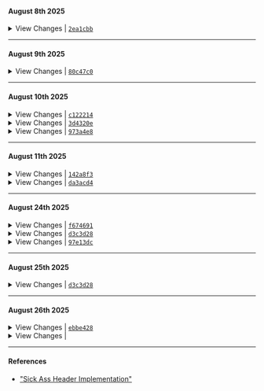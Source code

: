 #### August 8th 2025

<details>
  <summary> View Changes | <a href="https://github.com/aryanrogye/ComfyNotch/commit/2ea1cbb"><code>2ea1cbb</code></a> </summary>

  - Added back re_align_notch into new Implementation of the notch 
  - Added back HUD Live Activities into the notch
  - Added a Space Manager 

</details>

---

#### August 9th 2025

<details>
  <summary>View Changes | <a href="https://github.com/aryanrogye/ComfyNotch/commit/80c47c0"><code>80c47c0</code></a></summary>

  - Added Back Fallback Notch Functionality
  - NotchSpaceManager
    - Made sure that space manager wont cause the notch to not show up
    - Fixed issue with re aligned notch
  - Added in onTapGesture to open the Notch
  - Removed the context menu for now, gonna add back once I remove the touch controls
  - Fixed widget spacing logic for ComfyNotchStyleMusicWidget

</details>

---

#### August 10th 2025
<details>
    <summary>View Changes | <a href="https://github.com/aryanrogye/ComfyNotch/commit/c122214"><code>c122214</code></a></summary>

  - Internal cleanup of files
  - Fixed spacing issue of widgets, mostly cuz of topNotchView not being aligned properly
  - Fixed issue with the eventTap crashing when clicking random things when nothing was showing
  - cleaned up unnecessary HomeNotchView renders, where I was doing HStack(spacing: 0) with more Hstacks
  - Fixed a UI bug with the ComfyNotchStyleMusicWidget where it wouldnt be centered for the album

</details>

<details>
    <summary>View Changes | <a href="https://github.com/aryanrogye/ComfyNotch/commit/3d4320e"><code>3d4320e</code></a></summary>

  - Fixing mini Issues with the scroll manager
    - when hovering and oepning shows unnecessary fadeaway aniations
    - when closing would close then readjust the notch if music was playing, but now we flow into it
    - Thinking about new logic for the whole animation, where I wouldnt have to think much about it

</details>

<details>
    <summary>View Changes | <a href="https://github.com/aryanrogye/ComfyNotch/commit/973a4e8"><code>973a4e8</code></a></summary>

  - Fixed display settings, to now where if I change the selected display, you have to click save to apply the changes
    - Changes are now updated right away, no more weird warning about having to restart the app for changes to take effect
  - Because of fixing the display settings, I found out that when calculating the height of the notch, i could also take into account the menu bar item heights:
    ```swift
        func getMenuBarHeight(for screen: NSScreen? = NSScreen.main) -> CGFloat {
            guard let screen = screen else { return 0 }
            
            let screenFrame = screen.frame
            let visibleFrame = screen.visibleFrame
                
            // The difference between the full screen height and the visible height
            // is the menu bar height (plus maybe the dock if it's on top).
            return screenFrame.height - visibleFrame.height
        }
    ```
  - Fixed weird off hover issue with the notch

</details>

---

#### August 11th 2025

<details>
    <summary>View Changes | <a href="https://github.com/aryanrogye/ComfyNotch/commit/142a8f3"><code>142a8f3</code></a></summary>

  - Cleaned up print statements
  - had a crash happen in the display settings, so I made sure im not force unwrapping anything
  - Made sure that the notch when closing will not show anything while closing, there was a weird timing issue
  - Changed the quickAccessWidgetDistanceFromTop from 4 to 0
  - Made sure that the Open Notch Content Dimension values are legit
    - This means that the spacing when open for the TopNotchView is now 0, so the full control is left up the the setting
    - Made sure that the setting for the quickAccessWidgetDistanceFromTop max is the maxNotchHeight

</details>

<details>
    <summary>View Changes | <a href="https://github.com/aryanrogye/ComfyNotch/commit/da3acd4"><code>da3acd4</code></a></summary>
    
  - Completely got rid of the touch settings, and replaced it for a context menu, so right click can be used for lots of other things
    - Belive cuz of this i broke UI Tests, so gonna have to fix that

</details>

---

#### August 24th 2025
<details>
    <summary>View Changes | <a href="https://github.com/aryanrogye/ComfyNotch/commit/f674691"><code>f674691</code></a></summary>

  - Added back a new HoverView, that is much more reliable and more accurate

</details>

<details>
    <summary>View Changes | <a href="https://github.com/aryanrogye/ComfyNotch/commit/d3c3d28"><code>d3c3d28</code></a></summary>

  - Removed lots of unused code
  - Renamed Hover Album Target from "Album Image Only" to "Album Image"
  - Cleaned alot of AppDelegate replaced with AppCoordinator that handles all the logic
  - Added New Window Coordinator to handle all the window logic
    - This made sure that we can get rid of WindowGroup {} in the main App file and have more control over the windows
    - Fixed bug in QR Code For Filetray where it wasnt catching SettingsModel at runtime
  - SettingsCoordinator to handle the settings window logic, this uses the WindowCoordinator
  - Made sure everything flows through the SettingsCoordinator to open the settings window
  - Main File is much cleaner now, added new destroyViewWindow function to close the window of the assigned view
  - New Debug File, just moved things over from the main app file
  - Moved Files around to make more sense

</details>

<details>
    <summary>View Changes | <a href="https://github.com/aryanrogye/ComfyNotch/commit/97e13dc"><code>97e13dc</code></a></summary>

  - Fixed a werid bug in the settings page background where it was rounded on the edges
  - New Proximity Width and Height Settings
    - This is nice cuz now we can visualize how the proximity area looks like

</details>

---

#### August 25th 2025
<details>
    <summary>View Changes | <a href="https://github.com/aryanrogye/ComfyNotch/commit/d3c3d28"><code>d3c3d28</code></a></summary>

  - Fixing weird bug where the settings page wouldnt be focused when opened
    - Now we have a number of tries we can have the window be focused
  - Removed unused code
</details>

---

#### August 26th 2025
<details>
    <summary>View Changes | <a href="https://github.com/aryanrogye/ComfyNotch/commit/ebbe428"><code>ebbe428</code></a></summary>

  - Moves Files around to make more sense
  - Fixed weird Metal Animations description, now is more clear and not in a awkward place
  - Reworked full Settings Container and Settings Sections, now is using more apple native things

</details>

<details>
    <summary>View Changes | <a href="https://github.com/aryanrogye/ComfyNotch/commit/"><code></code></a></summary>

  - License Tab wouldnt let us scroll all the way to the bottom, so I fixed that
</details>

---

#### References
  - ["Sick Ass Header Implementation"](https://github.com/NUIKit/CGSInternal/blob/master/CGSSpace.h)
